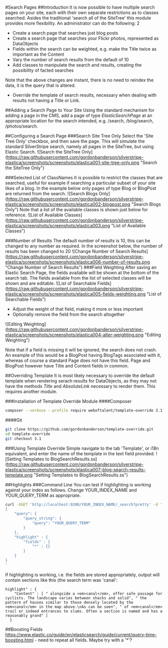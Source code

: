 #Search Pages
##Introduction
It is now possible to have multiple search pages on your site, each with their own separate
restrictions as to classes searched.  Asides the traditional 'search all of the SiteTree' this
module provides more flexibility.  An administrator can do the following:
2
* Create a search page that searches just blog posts
* Create a search page that searches your Flickr photos, represented as DataObjects
* Fields within the search can be weighted, e.g. make the Title twice as important as the Content
* Vary the number of search results from the default of 10
* Add classes to manipulate the search and results, creating the possibility of facted searches

Note that the above changes are instant, there is no need to reindex the data, it is the query that
is altered.

* Override the template of search results, necessary when dealing with results not having a Title
or Link.


##Adding a Search Page to Your Site
Using the standard mechanism for adding a page in the CMS, add a page of type _ElasticSearchPage_
at an appropriate location for the search intended, e.g. /search, /blog/search, /photos/search.

##Configuring a Search Page
###Search Site Tree Only
Select the 'Site Tree Only' checkbox, and then save the page.  This will simulate the standard
SilverStripe search, namely all pages in the SiteTree, but using Elastic Search.
![Search the SiteTree Only]
(https://raw.githubusercontent.com/gordonbanderson/silverstripe-elastica/screenshots/screenshots/elastica001-site-tree-only.png
"Search the SiteTree Only")

###Selected List of ClassNames
It is possible to restrict the classes that are searched, useful for example if searching a
particular subset of your site likes of a blog.  In the example below only pages of type Blog or
BlogPost are returned from the search.
![Search Blogs Only]
(https://raw.githubusercontent.com/gordonbanderson/silverstripe-elastica/screenshots/screenshots/elastica002-blogpost.png
"Search Blogs Only")
Note that a list of the available classes is shown just below for reference.
![List of Available Classes]
(https://raw.githubusercontent.com/gordonbanderson/silverstripe-elastica/screenshots/screenshots/elastica003.png
"List of Available Classes")

###Number of Results
The default number of results is 10, this can be changed to any number as required.  In the
screenshot below, the number of results has been changed to 20
![Change Number of Search Results]
(https://raw.githubusercontent.com/gordonbanderson/silverstripe-elastica/screenshots/screenshots/elastica006-number-of-results.png
"Change Number of Search Results")
###Field Weighting
After saving an Elastic Search Page, the fields available will be shown at the bottom of the search
tab.  The fields available from the list of selected classes will be shown and are editable.
![List of Searchable Fields]
(https://raw.githubusercontent.com/gordonbanderson/silverstripe-elastica/screenshots/screenshots/elastica005-fields-weighting.png
"List of Searchable Fields")
* Adjust the weight of that field, making it more or less important
* Optionally remove the field from the search altogether

![Editing Weighting]
(https://raw.githubusercontent.com/gordonbanderson/silverstripe-elastica/screenshots/screenshots/elastica004-alter-weighting.png
"Editing Weighting")

Note that if a field is missing it will be ignored, the search does not crash.  An example of this
would be a BlogPost having BlogTags associated with it, whereas of course a standard Page does
not have this field.  Page and BlogPost however have Title and Content fields in common.


##Overriding Template
It is most likely necessary to override the default template when rendering serach results for
DataObjects, as they may not have the methods _Title_ and _AbsoluteLink_ necessary to render them.
This requires another module.

###Installation of Template Override Module
####Composer
```bash
composer --verbose --profile require weboftalent/template-override 3.1.x-dev
```
####Git
```bash
git clone https://github.com/gordonbanderson/template-override.git
cd template-override
git checkout 3.1
```
###Using Template Override
Simple navigate to the tab 'Template', or i18n equivalent, and enter the name of the template
in the text field provided.
![Setting Templates to BlogSearchResults.ss]
(https://raw.githubusercontent.com/gordonbanderson/silverstripe-elastica/screenshots/screenshots/elastica007-blog-search-results-template.png
"Setting Templates to BlogSearchResults.ss")




##Highlights
###Command Line
You can test if highlighting is working against your index as follows.  Change YOUR_INDEX_NAME and
YOUR_QUERY_TERM as appropriate.
```bash
curl -XGET 'http://localhost:9200/YOUR_INDEX_NAME/_search?pretty' -d '
{
    "query": {
        "query_string": {
            "query": "YOUR_QUERY_TERM"
        }
    },
    "highlight" : {
        "fields" : {
            "*" : {}
        }
    }
}
'
```
If highlighting is working, i.e. the fields are stored appropriately, output will contain sections
like this (the search term was 'canal':

```
highlight" : {
    "Content" : [ " alongside a <em>canal</em>, offer safe passage for cyclists. The landscape varies between shacks and solid", " the pattern of houses similar to those densely located by the <em>canal</em> in the map above.\nAs can be seen", " of <em>canal</em> trail or indeed entrances to slums. Often a section is named and has a reasonably grand" ]
  }
```
##Boosting Fields
https://www.elastic.co/guide/en/elasticsearch/guide/current/query-time-boosting.html - need to repeat all fields. Maybe try with a '*'?
